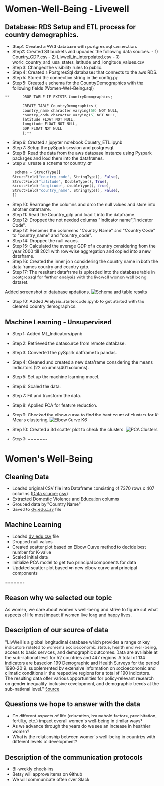 
# Women-Well-Being - Livewell

## Database: RDS Setup and ETL process for country demographics.

- Step1: Created a AWS database with postgres sql connection.
- Step2: Created S3 buckets and upoaded the following data sources.
       - 1) Country_GDP.csv
       - 2) Livwell_in_interpolated.csv
       - 3) world_country_and_usa_states_latitude_and_longitude_values.csv
- Step 3: Changed the visibility rules to public.
- Step 4: Created a PostgresSql databases that connects to the aws RDS.
- Step 5: Stored the connection string in the config.py
- Step 5: Created a schema for the CountryDemographics with the following fields (Women-Well-Being.sql):
        
```python
**      DROP TABLE IF EXISTS CountryDemographics;

        CREATE TABLE CountryDemographics (
        country_name character varying(50) NOT NULL,
        country_code character varying(5) NOT NULL,
        latitude FLOAT NOT NULL,
        longitude FLOAT NOT NULL,
        GDP FLOAT NOT NULL
        );**
```

- Step 6: Created a jupyter notebook Country_ETL.ipynb
- Step 7: Setup the pySpark session and postgresql.
- Step 8: Read the data from the aws database instance using Pyspark packages and load them into the dataframes.
- Step 9: Create a schema for country_df
   ```python
    schema = StructType([
  StructField("country_code", StringType(), False),  
  StructField("latitude", DoubleType(), True),
  StructField("longitude", DoubleType(), True),
  StructField("country_name", StringType(), False),
  ])
   ```
- Step 10: Rearrange the columns and drop the null values and store into another dataframe.
- Step 11: Read the Country_gdp and load it into the dataframe.
- Step 12: Dropped the not needed columns "Indicator name","Indicator Code".
- Step 13: Renamed the colummns "Country Name" and "Country Code" to "country_name" and "country_code".
- Step 14: Dropped the null values.
- Step 15: Calculated the average GDP of a country considering from the year 2000 till 2021 with row-wise aggregation and copied into a new dataframe.
- Step 16: Created the inner join considering the country name in both the data frames country and country gdp.
- Step 17: The resultant dataframe is uploaded into the database table in postgressql for further analysis with the livewell women well being dataset.

Added screenshot of database updations.
![Schema and table results](https://user-images.githubusercontent.com/111100908/210674327-ba064496-361c-4ee5-8bca-939dbfe21ea4.png)

- Step 18: Added Analysis_startercode.ipynb to get started with the cleaned country demographics.


## Machine Learning - Unsupervised
- Step 1: Added ML_Indicators.ipynb
- Step 2: Retrieved the datasource from remote database.
- Step 3: Converted the pySpark datframe to pandas.
- Step 4: Cleaned and created a new dataframe considering the means Indicators (22 columns/401 columns).
- Step 5: Set up the machine learning model.
- Step 6: Scaled the data.
- Step 7: Fit and transform the data.
- Step 8: Applied PCA for feature reduction.
- Step 9: Checked the elbow curve to find the best count of clusters for K-Means clustering.
![Elbow Curve K6](https://user-images.githubusercontent.com/111100908/210919519-61c83295-25d7-453d-b175-0ac028a9ed43.png)


- Step 10: Created a 3d scatter plot to check the clusters.
![PCA Clusters](https://user-images.githubusercontent.com/111100908/210919588-4998c04d-31e4-46e6-98f4-6b2beb9018a1.png)

- Step 3:
=======
# Women's Well-Being

## Cleaning Data
- Loaded original CSV file into Dataframe consisting of 7370 rows x 407 columns ([Data source:](https://www.kaggle.com/datasets/konradb/wellbeing-of-women-in-52-countries?resource=download) [csv](https://github.com/Betsy-Kalkwarf/Women-Well-Being/blob/main/Resources/livwell_lin_interpolated.csv))
- Extracted Domestic Violence and Education columns
- Grouped data by "Country Name"
- Saved to [dv_edu.csv](https://github.com/Betsy-Kalkwarf/Women-Well-Being/blob/code/dv_edu.csv) file


## Machine Learning
- Loaded [dv_edu.csv](https://github.com/Betsy-Kalkwarf/Women-Well-Being/blob/code/dv_edu.csv) file
- Dropped null values
- Created scatter plot based on Elbow Curve method to decide  best number for K-value
- Scaled initial data
- Initialize PCA model to get two principal components for data
- Updated scatter plot based on new elbow curve and principal components

=======

## Reason why we selected our topic 
As women, we care about women's well-being and strive to figure out what aspects of life most impact if women live long and happy lives.

## Description of our source of data
"LivWell is a global longitudinal database which provides a range of key indicators related to women’s socioeconomic status, health and well-being, access to basic services, and demographic outcomes. Data are available at the sub-national level for 52 countries and 447 regions. A total of 134 indicators are based on 199 Demographic and Health Surveys for the period 1990-2019, supplemented by extensive information on socioeconomic and climatic conditions in the respective regions for a total of 190 indicators. The resulting data offer various opportunities for policy-relevant research on gender inequality, inclusive development, and demographic trends at the sub-national level." [Source]([url](https://www.kaggle.com/datasets/konradb/wellbeing-of-women-in-52-countries?resource=download))

## Questions we hope to answer with the data
- Do different aspects of life (education, household factors, precipitation, fertility, etc.) impact overall women's well-being in similar ways?
- As we advance through the years do we see an increase in healthier women?
- What is the relationship between women's well-being in countries with different levels of development?

## Description of the communication protocols
- Bi-weekly check-ins
- Betsy will approve items on Github
- We will communicate often over Slack


